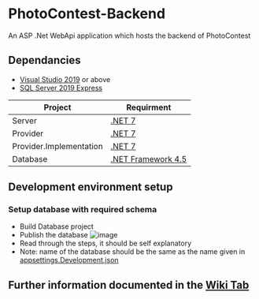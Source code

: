 # PhotoContest-Backend

An ASP .Net WebApi application which hosts the backend of PhotoContest

## Dependancies

- [Visual Studio 2019](https://visualstudio.microsoft.com/) or above
- [SQL Server 2019 Express](https://www.microsoft.com/en-IN/sql-server/sql-server-downloads)

| Project                 | Requirment                                                                           |
| -------                 |--------------------------------------------------------------------------------------|
| Server                  | [.NET 7](https://dotnet.microsoft.com/en-us/download/dotnet/7.0)                     |
| Provider                | [.NET 7](https://dotnet.microsoft.com/en-us/download/dotnet/7.0)                     |
| Provider.Implementation | [.NET 7](https://dotnet.microsoft.com/en-us/download/dotnet/7.0)                     |
| Database                | [.NET Framework 4.5](https://dotnet.microsoft.com/en-us/download/visual-studio-sdks) |

## Development environment setup

### Setup database with required schema

- Build Database project
- Publish the database
![image](https://user-images.githubusercontent.com/11271119/162605285-a08b70ab-7ed1-4b04-b4b5-e9c4dd6e8cb8.png)
- Read through the steps, it should be self explanatory
- Note: name of the database should be the same as the name given in [appsettings.Development.json](https://github.com/richardjoy530/PhotoContest-Backend/blob/master/WebApi/appsettings.Development.json)

## Further information documented in the [Wiki Tab](https://github.com/richardjoy530/PhotoContest-Backend/wiki)
